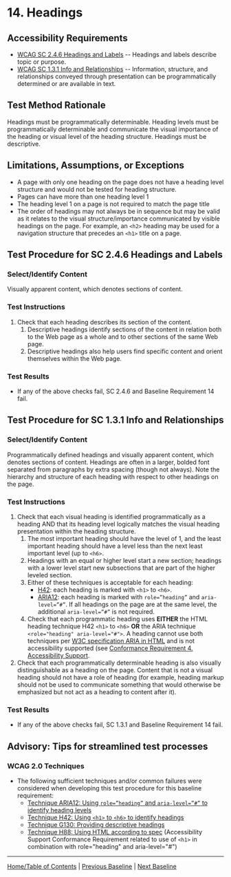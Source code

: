 # 14. Headings
## Accessibility Requirements
* [WCAG SC 2.4.6 Headings and Labels](http://www.w3.org/TR/UNDERSTANDING-WCAG20/navigation-mechanisms-descriptive.html) -- Headings and labels describe topic or purpose.
* [WCAG SC 1.3.1 Info and Relationships](http://www.w3.org/TR/UNDERSTANDING-WCAG20/content-structure-separation-programmatic.html) -- Information, structure, and relationships conveyed through presentation can be programmatically determined or are available in text.

## Test Method Rationale
Headings must be programmatically determinable. Heading levels must be programmatically determinable and communicate the visual importance of the heading or visual level of the heading structure. Headings must be descriptive.

## Limitations, Assumptions, or Exceptions
* A page with only one heading on the page does not have a heading level structure and would not be tested for heading structure.
* Pages can have more than one heading level 1
* The heading level 1 on a page is not required to match the page title
* The order of headings may not always be in sequence but may be valid as it relates to the visual structure/importance communicated by visible headings on the page. For example, an `<h2>` heading may be used for a navigation structure that precedes an `<h1>` title on a page.

## Test Procedure for SC 2.4.6 Headings and Labels
### Select/Identify Content
Visually apparent content, which denotes sections of content.

### Test Instructions
1. Check that each heading describes its section of the content. 
      1. Descriptive headings identify sections of the content in relation both to the Web page as a whole and to other sections of the same Web page. 
      1. Descriptive headings also help users find specific content and orient themselves within the Web page.
      
### Test Results
* If any of the above checks fail, SC 2.4.6 and Baseline Requirement 14 fail.

## Test Procedure for SC 1.3.1 Info and Relationships
### Select/Identify Content
Programmatically defined headings and visually apparent content, which denotes sections of content. Headings are often in a larger, bolded font separated from paragraphs by extra spacing (though not always). Note the hierarchy and structure of each heading with respect to other headings on the page.

### Test Instructions
1. Check that each visual heading is identified programmatically as a heading AND that its heading level logically matches the visual heading presentation within the heading structure. 
    1. The most important heading should have the level of 1, and the least important heading should have a level less than the next least important level (up to `<h6>`. 
    1. Headings with an equal or higher level start a new section; headings with a lower level start new subsections that are part of the higher leveled section. 
    1. Either of these techniques is acceptable for each heading:
          * [H42](https://www.w3.org/TR/WCAG20-TECHS/H42.html): each heading is marked with `<h1>` to `<h6>`.
          * [ARIA12](https://www.w3.org/TR/WCAG20-TECHS/ARIA12.html): each heading is marked with `role=”heading”` and `aria-level=”#”`. If all headings on the page are at the same level, the additional `aria-level=”#”` is not required.
    1. Check that each programmatic heading uses **EITHER** the HTML heading technique H42 `<h1>` to `<h6>` **OR** the ARIA technique `<role="heading" aria-level="#">`. A heading cannot use both techniques per [W3C specification ARIA in HTML](http://w3c.github.io/html-aria/#docconformance) and is not accessibility supported (see [Conformance Requirement 4. Accessibility Support](https://www.w3.org/TR/UNDERSTANDING-WCAG20/conformance.html#uc-accessibility-support-head).
1. Check that each programmatically determinable heading is also visually distinguishable as a heading on the page. Content that is not a visual heading should not have a role of heading (for example, heading markup should not be used to communicate something that would otherwise be emphasized but not act as a heading to content after it).

### Test Results
* If any of the above checks fail, SC 1.3.1 and Baseline Requirement 14 fail.

## Advisory: Tips for streamlined test processes
### WCAG 2.0 Techniques
* The following sufficient techniques and/or common failures were considered when developing this test procedure for this baseline requirement:
    * [Technique ARIA12: Using `role=”heading”` and `aria-level=”#”` to identify heading levels](https://www.w3.org/TR/WCAG20-TECHS/ARIA12.html)
    * [Technique H42: Using `<h1>` to `<h6>` to identify headings](https://www.w3.org/TR/WCAG20-TECHS/H42.html)
    * [Technique G130: Providing descriptive headings](https://www.w3.org/TR/WCAG20-TECHS/G130.html)
    * [Technique H88: Using HTML according to spec](https://www.w3.org/TR/WCAG20-TECHS/H88.html) (Accessibility Support Conformance Requirement related to use of `<h1>` in combination with role="heading" and aria-level="#")

----------------------------------------
[Home/Table of Contents](index.md) | [Previous Baseline](13DataTables.md) | [Next Baseline](15Links.md)
